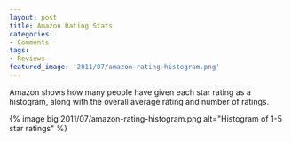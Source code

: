 ```yaml
---
layout: post
title: Amazon Rating Stats
categories:
- Comments
tags:
- Reviews
featured_image: '2011/07/amazon-rating-histogram.png'
---
```

Amazon shows how many people have given each star rating as a histogram, along with the overall average rating and number of ratings.

{% image big 2011/07/amazon-rating-histogram.png alt="Histogram of 1-5 star ratings" %}